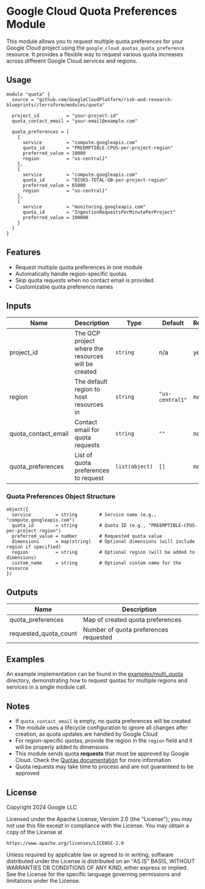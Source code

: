 # Google Cloud Quota Preferences Module

This module allows you to request multiple quota preferences for your Google Cloud project using the `google_cloud_quotas_quota_preference` resource. It provides a flexible way to request various quota increases across different Google Cloud services and regions.

## Usage

```hcl
module "quota" {
  source = "github.com/GoogleCloudPlatform/risk-and-research-blueprints//terraform/modules/quota"

  project_id          = "your-project-id"
  quota_contact_email = "your-email@example.com"

  quota_preferences = [
    {
      service         = "compute.googleapis.com"
      quota_id        = "PREEMPTIBLE-CPUS-per-project-region"
      preferred_value = 10000
      region          = "us-central1"
    },
    {
      service         = "compute.googleapis.com"
      quota_id        = "DISKS-TOTAL-GB-per-project-region"
      preferred_value = 65000
      region          = "us-central1"
    },
    {
      service         = "monitoring.googleapis.com"
      quota_id        = "IngestionRequestsPerMinutePerProject"
      preferred_value = 100000
    }
  ]
}
```

## Features

- Request multiple quota preferences in one module
- Automatically handle region-specific quotas
- Skip quota requests when no contact email is provided
- Customizable quota preference names

## Inputs

| Name | Description | Type | Default | Required |
|------|-------------|------|---------|----------|
| project_id | The GCP project where the resources will be created | `string` | n/a | yes |
| region | The default region to host resources in | `string` | `"us-central1"` | no |
| quota_contact_email | Contact email for quota requests | `string` | `""` | no |
| quota_preferences | List of quota preferences to request | `list(object)` | `[]` | no |

### Quota Preferences Object Structure

```hcl
object({
  service         = string        # Service name (e.g., "compute.googleapis.com")
  quota_id        = string        # Quota ID (e.g., "PREEMPTIBLE-CPUS-per-project-region")
  preferred_value = number        # Requested quota value
  dimensions      = map(string)   # Optional dimensions (will include region if specified)
  region          = string        # Optional region (will be added to dimensions)
  custom_name     = string        # Optional custom name for the resource
})
```

## Outputs

| Name | Description |
|------|-------------|
| quota_preferences | Map of created quota preferences |
| requested_quota_count | Number of quota preferences requested |

## Examples

An example implementation can be found in the [examples/multi_quota](examples/multi_quota/) directory, demonstrating how to request quotas for multiple regions and services in a single module call.

## Notes

- If `quota_contact_email` is empty, no quota preferences will be created
- The module uses a lifecycle configuration to ignore all changes after creation, as quota updates are handled by Google Cloud
- For region-specific quotas, provide the region in the `region` field and it will be properly added to dimensions
- This module sends quota **requests** that must be approved by Google Cloud. Check the [Quotas documentation](https://cloud.google.com/docs/quotas) for more information
- Quota requests may take time to process and are not guaranteed to be approved

## License

Copyright 2024 Google LLC

Licensed under the Apache License, Version 2.0 (the "License");
you may not use this file except in compliance with the License.
You may obtain a copy of the License at

    https://www.apache.org/licenses/LICENSE-2.0

Unless required by applicable law or agreed to in writing, software
distributed under the License is distributed on an "AS IS" BASIS,
WITHOUT WARRANTIES OR CONDITIONS OF ANY KIND, either express or implied.
See the License for the specific language governing permissions and
limitations under the License.
